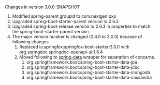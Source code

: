 Changes in version 3.0.0-SNAPSHOT

1. Modified spring-parent groupId to com.nextgen.pxp
2. Upgraded spring-boot-starter-parent version to 2.6.3
3. Upgraded spring-boot-release.version to 2.6.3 in properties to match the spring-boot-starter-parent version
4. The major version number is changed (2.4.0 to 3.0.0) because of following changes
    1. Replaced io.springfox:springfox-boot-starter:3.0.0 with org.springdoc:springdoc-openapi-ui:1.6.4
    2. Moved following to [spring-data](https://bitbucket.nextgen.com/projects/MFPLAT/repos/spring-data/browse) wrapper for separation of concerns.
        1. org.springframework.boot:spring-boot-starter-data-jpa
        2. org.springframework.boot:spring-boot-starter-data-jdbc
        3. org.springframework.boot:spring-boot-starter-data-mongodb
        4. org.springframework.boot:spring-boot-starter-data-cassandra

